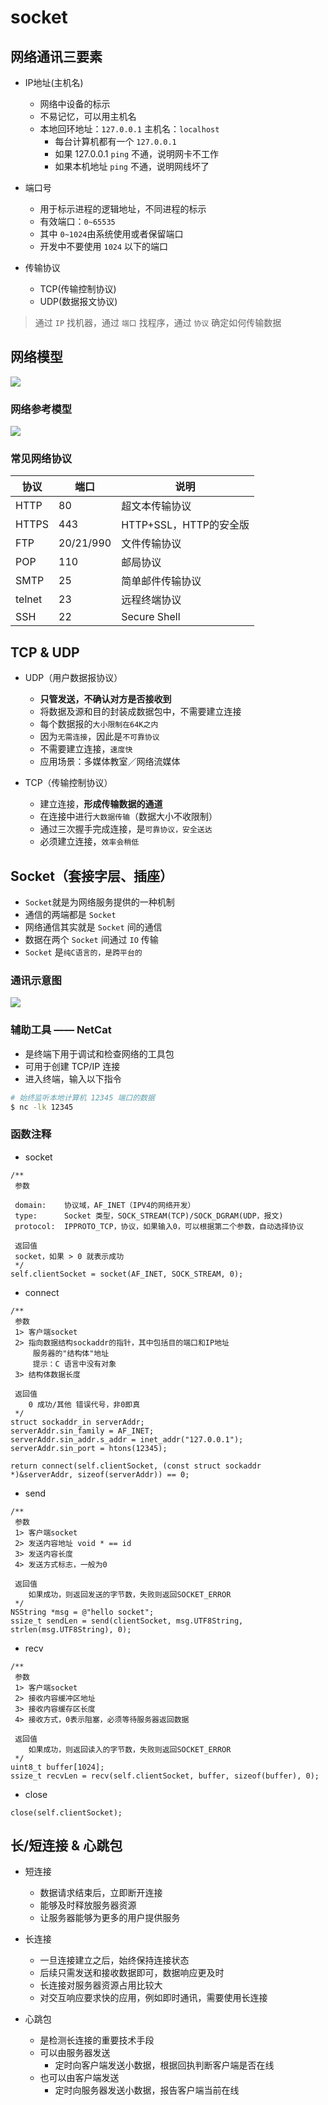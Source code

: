 # socket

## 网络通讯三要素

* IP地址(主机名)
    * 网络中设备的标示
    * 不易记忆，可以用主机名
    * 本地回环地址：`127.0.0.1` 主机名：`localhost`
        * 每台计算机都有一个 `127.0.0.1`
        * 如果 127.0.0.1 `ping` 不通，说明网卡不工作
        * 如果本机地址 `ping` 不通，说明网线坏了

* 端口号
    * 用于标示进程的逻辑地址，不同进程的标示
    * 有效端口：`0~65535`
    * 其中 `0~1024`由系统使用或者保留端口
    * 开发中不要使用 `1024` 以下的端口
* 传输协议
    * TCP(传输控制协议)
    * UDP(数据报文协议)

> 通过 `IP` 找机器，通过 `端口` 找程序，通过 `协议` 确定如何传输数据

## 网络模型

![](./images/basic/OSI网络模型示意图.png)

### 网络参考模型

![](./images/basic/网络参考模型.png)

### 常见网络协议

| 协议 | 端口 | 说明 |
| -- | -- | -- |
| HTTP | 80 | 超文本传输协议 |
| HTTPS | 443 | HTTP+SSL，HTTP的安全版 |
| FTP | 20/21/990 | 文件传输协议 |
| POP | 110 | 邮局协议 |
| SMTP | 25 | 简单邮件传输协议 |
| telnet | 23 | 远程终端协议 |
| SSH | 22 | Secure Shell |


## TCP & UDP

* UDP（用户数据报协议）
    * **只管发送，不确认对方是否接收到**
    * 将数据及源和目的封装成数据包中，不需要建立连接
    * 每个数据报的`大小限制在64K之内`
    * 因为`无需连接`，因此是`不可靠协议`
    * 不需要建立连接，`速度快`
    * 应用场景：多媒体教室／网络流媒体

* TCP（传输控制协议）
    * 建立连接，**形成传输数据的通道**
    * 在连接中进行`大数据传输`（数据大小不收限制）
    * 通过三次握手完成连接，是`可靠协议，安全送达`
    * 必须建立连接，`效率会稍低`

## Socket（套接字层、插座）

* `Socket`就是为网络服务提供的一种机制
* 通信的两端都是 `Socket`
* 网络通信其实就是 `Socket` 间的通信
* 数据在两个 `Socket` 间通过 `IO` 传输
* `Socket` 是`纯C语言的，是跨平台的`

### 通讯示意图

![](./images/basic/socket原理.jpg)

### 辅助工具 —— NetCat

* 是终端下用于调试和检查网络的工具包
* 可用于创建 TCP/IP 连接
* 进入终端，输入以下指令

```bash
# 始终监听本地计算机 12345 端口的数据
$ nc -lk 12345
```

### 函数注释

* socket

```objc
/**
 参数

 domain:    协议域，AF_INET（IPV4的网络开发）
 type:      Socket 类型，SOCK_STREAM(TCP)/SOCK_DGRAM(UDP，报文)
 protocol:  IPPROTO_TCP，协议，如果输入0，可以根据第二个参数，自动选择协议

 返回值
 socket，如果 > 0 就表示成功
 */
self.clientSocket = socket(AF_INET, SOCK_STREAM, 0);
```

* connect

```objc
/**
 参数
 1> 客户端socket
 2> 指向数据结构sockaddr的指针，其中包括目的端口和IP地址
     服务器的"结构体"地址
     提示：C 语言中没有对象
 3> 结构体数据长度

 返回值
    0 成功/其他 错误代号，非0即真
 */
struct sockaddr_in serverAddr;
serverAddr.sin_family = AF_INET;
serverAddr.sin_addr.s_addr = inet_addr("127.0.0.1");
serverAddr.sin_port = htons(12345);

return connect(self.clientSocket, (const struct sockaddr *)&serverAddr, sizeof(serverAddr)) == 0;
```

* send

```objc
/**
 参数
 1> 客户端socket
 2> 发送内容地址 void * == id
 3> 发送内容长度
 4> 发送方式标志，一般为0

 返回值
    如果成功，则返回发送的字节数，失败则返回SOCKET_ERROR
 */
NSString *msg = @"hello socket";
ssize_t sendLen = send(clientSocket, msg.UTF8String, strlen(msg.UTF8String), 0);
```

* recv

```objc
/**
 参数
 1> 客户端socket
 2> 接收内容缓冲区地址
 3> 接收内容缓存区长度
 4> 接收方式，0表示阻塞，必须等待服务器返回数据

 返回值
    如果成功，则返回读入的字节数，失败则返回SOCKET_ERROR
 */
uint8_t buffer[1024];
ssize_t recvLen = recv(self.clientSocket, buffer, sizeof(buffer), 0);
```

* close

```objc
close(self.clientSocket);
```

## 长/短连接 & 心跳包

* 短连接
    * 数据请求结束后，立即断开连接
    * 能够及时释放服务器资源
    * 让服务器能够为更多的用户提供服务

* 长连接
    * 一旦连接建立之后，始终保持连接状态
	* 后续只需发送和接收数据即可，数据响应更及时
	* 长连接对服务器资源占用比较大
	* 对交互响应要求快的应用，例如即时通讯，需要使用长连接

* 心跳包
    * 是检测长连接的重要技术手段
    * 可以由服务器发送
        * 定时向客户端发送小数据，根据回执判断客户端是否在线
    * 也可以由客户端发送
        * 定时向服务器发送小数据，报告客户端当前在线



